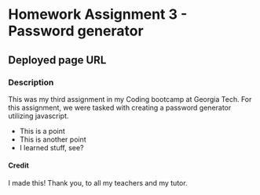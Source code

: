 # Homework Assignment 3 - Password generator

## Deployed page URL

### Description
This was my third assignment in my Coding bootcamp at Georgia Tech.  For this assignment, we were tasked with creating a password generator utilizing javascript. 
- This is a point
- This is another point
- I learned stuff, see?

#### Credit
I made this! Thank you, to all my teachers and my tutor.
